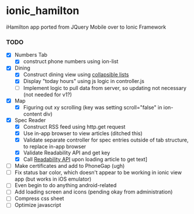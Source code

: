 # ionic_hamilton
iHamilton app ported from JQuery Mobile over to Ionic Framework

### TODO

* [x] Numbers Tab
  * [x] construct phone numbers using ion-list
* [x] Dining
  * [x] Construct dining view using [collapsible lists](http://codepen.io/ionic/pen/uJkCz)
  * [x] Display "today hours" using js logic in controller.js
  * [ ] Implement logic to pull data from server, so updating not necessary (not needed for v1?)
* [x] Map
  * [x] Figuring out xy scrolling (key was setting scroll="false" in ion-content div)
* [x] Spec Reader
  * [x] Construct RSS feed using http.get request
  * [x] Use in-app browser to view articles (ditched this)
  * [x] Validate separate controller for spec entries outside of tab structure, to replace in-app browser
  * [x] Validate Readability API and get key
  * [x] Call [Readability API](https://www.readability.com/developers/api) upon loading article to get text]
* [ ] Make certificates and add to PhoneGap (ugh)
* [ ] Fix status bar color, which doesn't appear to be working in ionic view app (but works in iOS emulator)
* [ ] Even begin to do anything android-related
* [ ] Add loading screen and icons (pending okay from administration)
* [ ] Compress css sheet
* [ ] Optimize javascript
